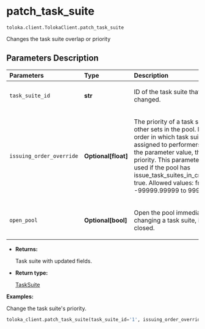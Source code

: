 # patch_task_suite
`toloka.client.TolokaClient.patch_task_suite`

Changes the task suite overlap or priority

## Parameters Description

| Parameters | Type | Description |
| :----------| :----| :-----------|
`task_suite_id`|**str**|<p>ID of the task suite that will be changed.</p>
`issuing_order_override`|**Optional\[float\]**|<p>The priority of a task suite among other sets in the pool. Defines the order in which task suites are assigned to performers. The larger the parameter value, the higher the priority. This parameter can be used if the pool has issue_task_suites_in_creation_order: true. Allowed values: from -99999.99999 to 99999.99999.</p>
`open_pool`|**Optional\[bool\]**|<p>Open the pool immediately after changing a task suite, if the pool is closed.</p>

* **Returns:**

  Task suite with updated fields.

* **Return type:**

  [TaskSuite](toloka.client.task_suite.TaskSuite.md)

**Examples:**

Change the task suite's priority.

```python
toloka_client.patch_task_suite(task_suite_id='1', issuing_order_override=100)
```
